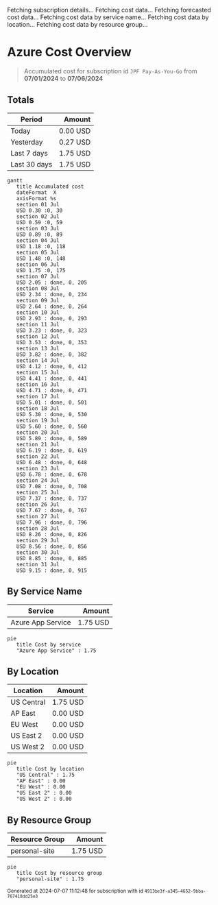 Fetching subscription details...
Fetching cost data...
Fetching forecasted cost data...
Fetching cost data by service name...
Fetching cost data by location...
Fetching cost data by resource group...
# Azure Cost Overview

> Accumulated cost for subscription id `JPF Pay-As-You-Go` from **07/01/2024** to **07/06/2024**

## Totals

|Period|Amount|
|---|---:|
|Today|0.00 USD|
|Yesterday|0.27 USD|
|Last 7 days|1.75 USD|
|Last 30 days|1.75 USD|

```mermaid
gantt
   title Accumulated cost
   dateFormat  X
   axisFormat %s
   section 01 Jul
   USD 0.30 :0, 30
   section 02 Jul
   USD 0.59 :0, 59
   section 03 Jul
   USD 0.89 :0, 89
   section 04 Jul
   USD 1.18 :0, 118
   section 05 Jul
   USD 1.48 :0, 148
   section 06 Jul
   USD 1.75 :0, 175
   section 07 Jul
   USD 2.05 : done, 0, 205
   section 08 Jul
   USD 2.34 : done, 0, 234
   section 09 Jul
   USD 2.64 : done, 0, 264
   section 10 Jul
   USD 2.93 : done, 0, 293
   section 11 Jul
   USD 3.23 : done, 0, 323
   section 12 Jul
   USD 3.53 : done, 0, 353
   section 13 Jul
   USD 3.82 : done, 0, 382
   section 14 Jul
   USD 4.12 : done, 0, 412
   section 15 Jul
   USD 4.41 : done, 0, 441
   section 16 Jul
   USD 4.71 : done, 0, 471
   section 17 Jul
   USD 5.01 : done, 0, 501
   section 18 Jul
   USD 5.30 : done, 0, 530
   section 19 Jul
   USD 5.60 : done, 0, 560
   section 20 Jul
   USD 5.89 : done, 0, 589
   section 21 Jul
   USD 6.19 : done, 0, 619
   section 22 Jul
   USD 6.48 : done, 0, 648
   section 23 Jul
   USD 6.78 : done, 0, 678
   section 24 Jul
   USD 7.08 : done, 0, 708
   section 25 Jul
   USD 7.37 : done, 0, 737
   section 26 Jul
   USD 7.67 : done, 0, 767
   section 27 Jul
   USD 7.96 : done, 0, 796
   section 28 Jul
   USD 8.26 : done, 0, 826
   section 29 Jul
   USD 8.56 : done, 0, 856
   section 30 Jul
   USD 8.85 : done, 0, 885
   section 31 Jul
   USD 9.15 : done, 0, 915
```

## By Service Name

|Service|Amount|
|---|---:|
|Azure App Service|1.75 USD|

```mermaid
pie
   title Cost by service
   "Azure App Service" : 1.75
```

## By Location

|Location|Amount|
|---|---:|
|US Central|1.75 USD|
|AP East|0.00 USD|
|EU West|0.00 USD|
|US East 2|0.00 USD|
|US West 2|0.00 USD|

```mermaid
pie
   title Cost by location
   "US Central" : 1.75
   "AP East" : 0.00
   "EU West" : 0.00
   "US East 2" : 0.00
   "US West 2" : 0.00
```

## By Resource Group

|Resource Group|Amount|
|---|---:|
|personal-site|1.75 USD|

```mermaid
pie
   title Cost by resource group
   "personal-site" : 1.75
```

<sup>Generated at 2024-07-07 11:12:48 for subscription with id `4913be3f-a345-4652-9bba-767418dd25e3`</sup>
